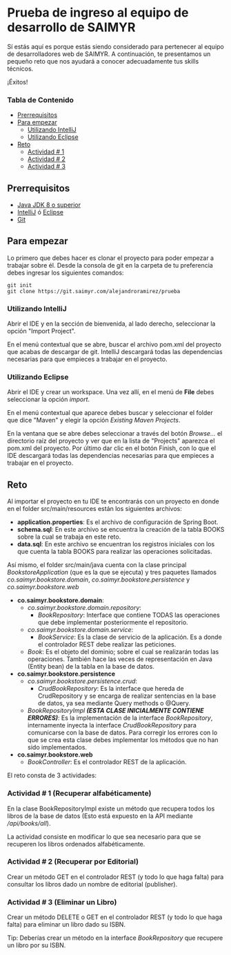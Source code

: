 # Prueba de ingreso al equipo de desarrollo de SAIMYR
Sí estás aquí es porque estás siendo considerado para pertenecer al equipo de desarrolladores web de SAIMYR. A continuación,
te presentamos un pequeño reto que nos ayudará a conocer adecuadamente tus skills técnicos. 

¡Éxitos! 

### Tabla de Contenido

* [Prerrequisitos](#prerequisites)
* [Para empezar](#quickstart)
    - [Utilizando IntelliJ](#intellij) 
    - [Utilizando Eclipse](#eclipse)
* [Reto](#reto)
    - [Actividad # 1](#actividad-1) 
    - [Actividad # 2](#actividad-2)
    - [Actividad # 3](#actividad-3)

<a name="prerequisites"></a>
## Prerrequisitos
* [Java JDK 8 o superior](https://www.oracle.com/technetwork/java/javase/downloads/jdk8-downloads-2133151.html)
* [IntelliJ](https://www.jetbrains.com/es-es/idea/download/) ó [Eclipse](https://www.eclipse.org/downloads/)
* [Git](https://git-scm.com/downloads)

<a name="quickstart"></a>
## Para empezar
Lo primero que debes hacer es clonar el proyecto para poder empezar a trabajar sobre él. Desde la consola de git en la
carpeta de tu preferencia debes ingresar los siguientes comandos: 
```
git init
git clone https://git.saimyr.com/alejandroramirez/prueba
```
<a name="intellij"></a>
### Utilizando IntelliJ
Abrir el IDE y en la sección de bienvenida, al lado derecho, seleccionar la opción "Import Project".

En el menú contextual que se abre, buscar el archivo pom.xml del proyecto que acabas de descargar de git. IntelliJ 
descargará todas las dependencias necesarias para que empieces a trabajar en el proyecto.    

<a name="eclipse"></a>
### Utilizando Eclipse
Abrir el IDE y crear un workspace. Una vez allí, en el menú de **File** debes seleccionar la opción _import_. 

En el menú contextual que aparece debes buscar y seleccionar el folder que dice "Maven" y elegir la opción _Existing Maven Projects_.

En la ventana que se abre debes seleccionar a través del botón _Browse..._ el directorio raíz del proyecto y ver que en 
la lista de "Projects" aparezca el pom.xml del proyecto. Por último dar clic en el botón Finish, con lo que el IDE descargará todas 
las dependencias necesarias para que empieces a trabajar en el proyecto.  

<a name="reto"></a>
## Reto
Al importar el proyecto en tu IDE te encontrarás con un proyecto en donde en el folder src/main/resources están los siguientes
archivos:

- **application.properties**: Es el archivo de configuración de Spring Boot. 
- **schema.sql**: En este archivo se encuentra la creación de la tabla BOOKS sobre la cual se trabaja en este reto.
- **data.sql**: En este archivo se encuentran los registros iniciales con los que cuenta la tabla BOOKS para realizar las 
operaciones solicitadas.

Así mismo, el folder src/main/java cuenta con la clase principal _BookstoreApplication_ (que es la que se ejecuta) y 
tres paquetes llamados _co.saimyr.bookstore.domain_, _co.saimyr.bookstore.persistence_ y _co.saimyr.bookstore.web_

- **co.saimyr.bookstore.domain**:
    - _co.saimyr.bookstore.domain.repository_: 
        - _BookRepository_: Interface que contiene TODAS las operaciones que debe implementar posteriormente el repositorio.
    - _co.saimyr.bookstore.domain.service_:
        - _BookService_: Es la clase de servicio de la aplicación. Es a donde el controlador REST debe realizar las peticiones.
    - _Book_: Es el objeto del dominio; sobre el cual se realizarán todas las operaciones. También hace las veces de 
    representación en Java (Entity bean) de la tabla en la base de datos. 
- **co.saimyr.bookstore.persistence**
    - _co.saimyr.bookstore.persistence.crud_:
        - _CrudBookRepository_: Es la interface que hereda de CrudRepository y se encarga de realizar sentencias en la 
        base de datos, ya sea mediante Query methods o @Query.
    - _BookRepositoryImpl **(ESTA CLASE INICIALMENTE CONTIENE ERRORES)**_: Es la implementación de la interface _BookRepository_, 
    internamente inyecta la interface _CrudBookRepository_ para comunicarse con la base de datos. Para corregir los errores 
    con lo que se crea esta clase debes implementar los métodos que no han sido implementados.
- **co.saimyr.bookstore.web**
    - _BookController_: Es el controlador REST de la aplicación.
 
El reto consta de 3 actividades:  

<a name="actividad-1"></a>
### Actividad # 1 (Recuperar alfabéticamente)
En la clase BookRepositoryImpl existe un método que recupera todos los libros de la base de datos (Esto está expuesto en 
la API mediante _/api/books/all_).

La actividad consiste en modificar lo que sea necesario para que se recuperen los libros ordenados alfabéticamente. 

<a name="actividad-2"></a>
### Actividad # 2 (Recuperar por Editorial)
Crear un método GET en el controlador REST (y todo lo que haga falta) para consultar los libros dado un nombre de editorial
(publisher).
 
<a name="actividad-3"></a>
### Actividad # 3 (Eliminar un Libro)
Crear un método DELETE o GET en el controlador REST (y todo lo que haga falta) para eliminar un libro dado su ISBN.

Tip: Deberías crear un método en la interface _BookRepository_ que recupere un libro por su ISBN.